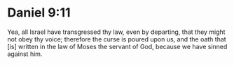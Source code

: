 # Daniel 9:11

Yea, all Israel have transgressed thy law, even by departing, that they might not obey thy voice; therefore the curse is poured upon us, and the oath that [is] written in the law of Moses the servant of God, because we have sinned against him.